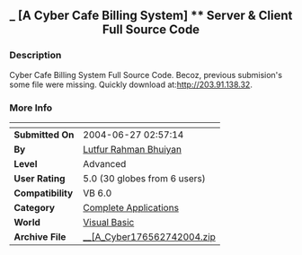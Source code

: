 ﻿<div align="center">

## \_ \[A Cyber Cafe Billing System\] \*\* Server & Client Full Source Code


</div>

### Description

Cyber Cafe Billing System Full Source Code. Becoz, previous submision's some file were missing. Quickly download at:http://203.91.138.32.
 
### More Info
 


<span>             |<span>
---                |---
**Submitted On**   |2004-06-27 02:57:14
**By**             |[Lutfur Rahman Bhuiyan](https://github.com/Planet-Source-Code/PSCIndex/blob/master/ByAuthor/lutfur-rahman-bhuiyan.md)
**Level**          |Advanced
**User Rating**    |5.0 (30 globes from 6 users)
**Compatibility**  |VB 6\.0
**Category**       |[Complete Applications](https://github.com/Planet-Source-Code/PSCIndex/blob/master/ByCategory/complete-applications__1-27.md)
**World**          |[Visual Basic](https://github.com/Planet-Source-Code/PSCIndex/blob/master/ByWorld/visual-basic.md)
**Archive File**   |[\_\_\[A\_Cyber176562742004\.zip](https://github.com/Planet-Source-Code/lutfur-rahman-bhuiyan-a-cyber-cafe-billing-system-server-client-full-source-code__1-54745/archive/master.zip)








